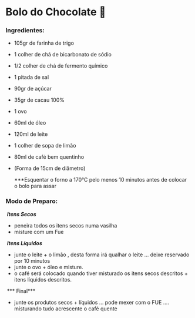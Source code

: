 # Bolo do Chocolate :cake:

### Ingredientes: 

- 105gr de farinha de trigo 

- 1 colher de chá de bicarbonato de sódio 

- 1/2 colher de chá de fermento químico  

- 1 pitada de sal 

- 90gr de açúcar 

- 35gr de cacau 100% 

- 1 ovo 

- 60ml de óleo 

- 120ml de leite 

- 1 colher de sopa de limão 

- 80ml de café bem quentinho 

- (Forma de 15cm de diâmetro) 

  ***Esquentar o forno a 170°C pelo menos 10 minutos antes de colocar o bolo para assar



### Modo de Preparo:

​	***Itens Secos***

- peneira todos os itens secos numa vasilha 
- misture com um Fue



​	***Itens Líquidos***

- junte o leite + o limão , desta forma irá qualhar o leite ... deixe reservado por 10 minutos
- junte o ovo + óleo e misture.
- o café será colocado quando tiver misturado os itens secos descritos + itens líquidos descritos.



​	*** Final***

- junte os produtos secos + líquidos ... pode mexer com o FUE .... misturando tudo acrescente o café quente

